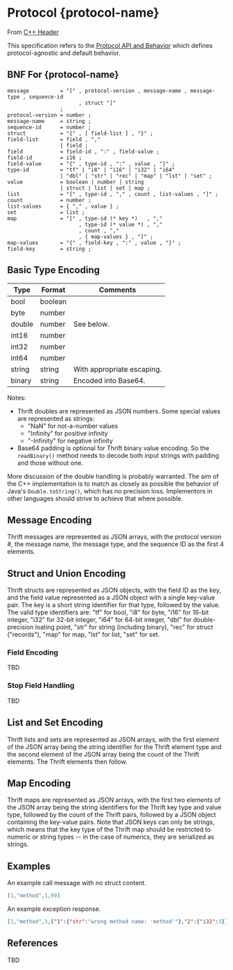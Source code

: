# Protocol {protocol-name}

From [C++ Header](https://github.com/apache/thrift/blob/master/lib/cpp/src/thrift/protocol/TJSONProtocol.h)

This specification refers to the [Protocol API and Behavior](https://johnstonskj.github.io/thrift-specs/protocol-api) which defines protocol-agnostic and default behavior.

## BNF For {protocol-name}

```ebnf
message          = "[" , protocol-version , message-name , message-type , sequence-id
                       , struct "]" 
                 ;
protocol-version = number ;
message-name     = string ;
sequence-id      = number ;
struct           = "{" , [ field-list ] , "}" ;
field-list       = field , ","
                 | field ;
field            = field-id , ":" , field-value ;
field-id         = i16 ;
field-value      = "{" , type-id , ":" , value , "}" ;
type-id          = "tf" | "i8" | "i16" | "i32" | "i64" 
                 | "dbl" | "str" | "rec" | "map" | "lst" | "set" ;
value            = boolean | number | string 
                 | struct | list | set | map ;
list             = "[" , type-id , "," , count , list-values , "]" ;
count            = number ;
list-values      = { "," , value } ;
set              = list ;
map              = "[" , type-id (* key *)   , "," 
                       , type-id (* value *) , "," 
                       , count , "," 
                       , { map-values } , "]" ;
map-values       = "{" , field-key , ":" , value , "}" ;
field-key        = string ;
```

## Basic Type Encoding

Type   | Format   | Comments
-------|----------|---------
bool   | boolean  |
byte   | number   |
double | number   | See below.
int16  | number   |
int32  | number   |
int64  | number   |
string | string   | With appropriate escaping.
binary | string   | Encoded into Base64.

Notes:

* Thrift doubles are represented as JSON numbers. Some special values are represented as strings:
  * "NaN" for not-a-number values
  * "Infinity" for positive infinity
  * "-Infinity" for negative infinity
* Base64 padding is optional for Thrift binary value encoding. So the `readBinary()` method needs to decode both input strings with padding and those without one.

More discussion of the double handling is probably warranted. The aim of the C++ implementation is to match as closely as possible the behavior of Java's `Double.toString()`, which has no precision loss.  Implementors in other languages should strive to achieve that where possible. 

## Message Encoding

Thrift messages are represented as JSON arrays, with the protocol version #, the message name, the message type, and the sequence ID as the first 4 elements.

## Struct and Union Encoding

Thrift structs are represented as JSON objects, with the field ID as the key, and the field value represented as a JSON object with a single key-value pair. The key is a short string identifier for that type, followed by the value. The valid type identifiers are: "tf" for bool, "i8" for byte, "i16" for 16-bit integer, "i32" for 32-bit integer, "i64" for 64-bit integer, "dbl" for double-precision loating point, "str" for string (including binary), "rec" for struct ("records"), "map" for map, "lst" for list, "set" for set.

### Field Encoding

TBD

### Stop Field Handling

TBD

## List and Set Encoding

Thrift lists and sets are represented as JSON arrays, with the first element of the JSON array being the string identifier for the Thrift element type and the second element of the JSON array being the count of the Thrift elements. The Thrift elements then follow.

## Map Encoding

Thrift maps are represented as JSON arrays, with the first two elements of the JSON array being the string identifiers for the Thrift key type and value type, followed by the count of the Thrift pairs, followed by a JSON object containing the key-value pairs. Note that JSON keys can only be strings, which means that the key type of the Thrift map should be restricted to numeric or string types -- in the case of numerics, they are serialized as strings.

## Examples

An example call message with no struct content.

```json
[1,"method",1,99]
```

An example exception response.

```json
[1,"method",3,{"1":{"str":"wrong method name: 'method'"},"2":{"i32":3}}]
```

## References

TBD
